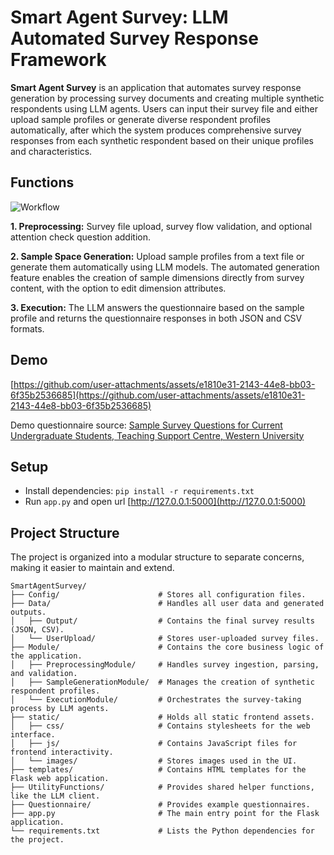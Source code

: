 # Smart Agent Survey: LLM Automated Survey Response Framework

**Smart Agent Survey** is an application that automates survey response generation by processing survey documents and creating multiple synthetic respondents using LLM agents. Users can input their survey file and either upload sample profiles or generate diverse respondent profiles automatically, after which the system produces comprehensive survey responses from each synthetic respondent based on their unique profiles and characteristics.

## Functions

![Workflow](https://github.com/wuzengqing001225/SmartAgentSurvey/blob/main/static/images/workflow.png?raw=true)

**1. Preprocessing:** Survey file upload, survey flow validation, and optional attention check question addition.

**2. Sample Space Generation:** Upload sample profiles from a text file or generate them automatically using LLM models. The automated generation feature enables the creation of sample dimensions directly from survey content, with the option to edit dimension attributes.

**3. Execution:** The LLM answers the questionnaire based on the sample profile and returns the questionnaire responses in both JSON and CSV formats.

## Demo

[https://github.com/user-attachments/assets/e1810e31-2143-44e8-bb03-6f35b2536685](https://github.com/user-attachments/assets/e1810e31-2143-44e8-bb03-6f35b2536685)

Demo questionnaire source: [Sample Survey Questions for Current Undergraduate Students, Teaching Support Centre, Western University](https://teaching.uwo.ca/pdf/curriculum/Sample-Survey-Questions-Template-for-Undergraduate-Students-.pdf)

## Setup

- Install dependencies: `pip install -r requirements.txt`
- Run `app.py` and open url [http://127.0.0.1:5000](http://127.0.0.1:5000)

## Project Structure

The project is organized into a modular structure to separate concerns, making it easier to maintain and extend.

```
SmartAgentSurvey/
├── Config/                      # Stores all configuration files.
├── Data/                        # Handles all user data and generated outputs.
│   ├── Output/                  # Contains the final survey results (JSON, CSV).
│   └── UserUpload/              # Stores user-uploaded survey files.
├── Module/                      # Contains the core business logic of the application.
│   ├── PreprocessingModule/     # Handles survey ingestion, parsing, and validation.
│   ├── SampleGenerationModule/  # Manages the creation of synthetic respondent profiles.
│   └── ExecutionModule/         # Orchestrates the survey-taking process by LLM agents.
├── static/                      # Holds all static frontend assets.
│   ├── css/                     # Contains stylesheets for the web interface.
│   ├── js/                      # Contains JavaScript files for frontend interactivity.
│   └── images/                  # Stores images used in the UI.
├── templates/                   # Contains HTML templates for the Flask web application.
├── UtilityFunctions/            # Provides shared helper functions, like the LLM client.
├── Questionnaire/               # Provides example questionnaires.
├── app.py                       # The main entry point for the Flask application.
└── requirements.txt             # Lists the Python dependencies for the project.
```
